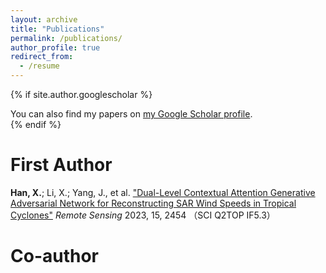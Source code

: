 ```yaml
---
layout: archive
title: "Publications"
permalink: /publications/
author_profile: true
redirect_from:
  - /resume
---
```


{% if site.author.googlescholar %}
  <div class="wordwrap">You can also find my papers on <a href="{{site.author.googlescholar}}">my Google Scholar profile</a>.</div>
{% endif %}

First Author
======
**Han, X.**; Li, X.; Yang, J., et al. ["Dual-Level Contextual Attention Generative Adversarial Network for Reconstructing SAR Wind Speeds in Tropical Cyclones"]([https://www.mdpi.com/2072-4292/15/24/5756](https://www.mdpi.com/2072-4292/15/9/2454)) *Remote Sensing* 2023, 15, 2454 （SCI Q2TOP IF5.3）


Co-author
=====
